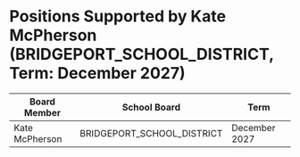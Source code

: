 # Positions Supported by Kate McPherson (BRIDGEPORT_SCHOOL_DISTRICT, Term: December 2027)

| Board Member | School Board | Term |
|--------------|--------------|------|
| Kate McPherson | BRIDGEPORT_SCHOOL_DISTRICT | December 2027 |

